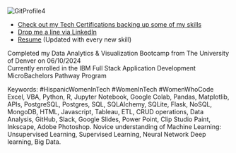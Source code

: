 
![GitProfile4](https://github.com/vara-co/vara-co/assets/152572519/f6d1ad36-0699-4edc-8956-b88385d44c81)

- [Check out my Tech Certifications backing up some of my skills](https://github.com/vara-co/Tech-Certifications/tree/main)<br>
- [Drop me a line via LinkedIn](https://www.linkedin.com/in/laura-vara-co/)
- [Resume](https://github.com/vara-co/Tech-Certifications/blob/main/LauraVara_FEND_24.pdf) (Updated with every new skill)

Completed my Data Analytics & Visualization Bootcamp from The University of Denver on 06/10/2024 <br/>
Currently enrolled in the IBM Full Stack Application Development MicroBachelors Pathway Program

Keywords:
#HispanicWomenInTech #WomenInTech #WomenWhoCode 
Excel, VBA, Python, R, Jupyter Notebook, Google Colab, Pandas, Matplotlib, APIs, PostgreSQL, Postgres, SQL, SQLAlchemy, SQLite, Flask, NoSQL, MongoDB, HTML, Javascript, Tableau, ETL, CRUD operations, Data Analysis, GitHub, Slack, Google Slides, Power Point, Clip Studio Paint, Inkscape, Adobe Photoshop. 
Novice understanding of Machine Learning: Unsupervised Learning, Supervised Learning, Neural Network Deep learning, Big Data.
